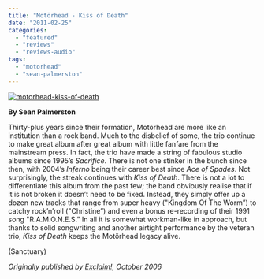 ```yaml
---
title: "Motörhead - Kiss of Death"
date: "2011-02-25"
categories: 
  - "featured"
  - "reviews"
  - "reviews-audio"
tags: 
  - "motorhead"
  - "sean-palmerston"
---
```


[![](http://www.hellbound.ca/wp-content/uploads/2011/02/motorhead-kiss-of-death.jpg "motorhead-kiss-of-death")](http://www.hellbound.ca/wp-content/uploads/2011/02/motorhead-kiss-of-death.jpg)

**By Sean Palmerston**

Thirty-plus years since their formation, Motörhead are more like an institution than a rock band. Much to the disbelief of some, the trio continue to make great album after great album with little fanfare from the mainstream press. In fact, the trio have made a string of fabulous studio albums since 1995’s _Sacrifice_. There is not one stinker in the bunch since then, with 2004’s _Inferno_ being their career best since _Ace of Spades_. Not surprisingly, the streak continues with _Kiss of Death_. There is not a lot to differentiate this album from the past few; the band obviously realise that if it is not broken it doesn’t need to be fixed. Instead, they simply offer up a dozen new tracks that range from super heavy ("Kingdom Of The Worm”) to catchy rock’n’roll ("Christine”) and even a bonus re-recording of their 1991 song "R.A.M.O.N.E.S.” In all it is somewhat workman-like in approach, but thanks to solid songwriting and another airtight performance by the veteran trio, _Kiss of Death_ keeps the Motörhead legacy alive.

(Sanctuary)

_Originally published by [Exclaim!](http://exclaim.ca/Reviews/Metal/motorhead-kiss_of_death-2), October 2006_
